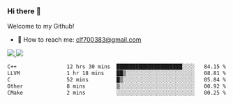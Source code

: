 ### Hi there 👋

<!--
**clingfei/clingfei** is a ✨ _special_ ✨ repository because its `README.md` (this file) appears on your GitHub profile.

Here are some ideas to get you started:

- 🔭 I’m currently working on ...
- 🌱 I’m currently learning ...
- 👯 I’m looking to collaborate on ...
- 🤔 I’m looking for help with ...
- 💬 Ask me about ...
- 📫 How to reach me: ...
- 😄 Pronouns: ...
- ⚡ Fun fact: ...
-->
Welcome to my Github!
- 📧 How to reach me: clf700383@gmail.com

<a href="https://github.com/anuraghazra/github-readme-stats">
  <img src="https://github-readme-stats.vercel.app/api?username=clingfei&count_private=true&show_icons=true&include_all_commits=true&line_height=21&hide_border=true&repo=github-readme-stats" />
</a>
<a href="https://github.com/anuraghazra/convoychat">
  <img src="https://github-readme-stats.vercel.app/api/top-langs/?username=clingfei&hide=Tcl,Perl,Makefile,CSS,HTML,Yacc,Lex,Verilog&langs_count=6&layout=compact&hide_border=true&repo=convoychat" />
</a>

<!--START_SECTION:waka-->

```txt
C++                12 hrs 30 mins  █████████████████████░░░░   84.15 %
LLVM               1 hr 18 mins    ██▒░░░░░░░░░░░░░░░░░░░░░░   08.81 %
C                  52 mins         █▒░░░░░░░░░░░░░░░░░░░░░░░   05.84 %
Other              8 mins          ▒░░░░░░░░░░░░░░░░░░░░░░░░   00.92 %
CMake              2 mins          ░░░░░░░░░░░░░░░░░░░░░░░░░   00.25 %
```

<!--END_SECTION:waka-->
